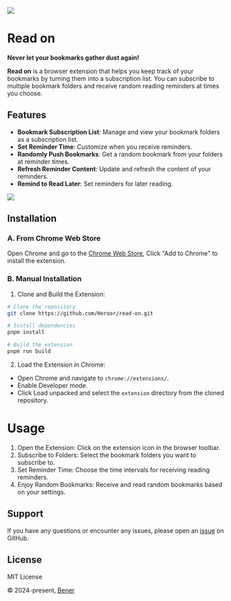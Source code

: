 ![](https://cdn.jsdelivr.net/gh/Heroor/read-on@latest/docs/banner.png)

# Read on

**Never let your bookmarks gather dust again!**

**Read on** is a browser extension that helps you keep track of your bookmarks by turning them into a subscription list. You can subscribe to multiple bookmark folders and receive random reading reminders at times you choose.

## Features

- **Bookmark Subscription List**: Manage and view your bookmark folders as a subscription list.
- **Set Reminder Time**: Customize when you receive reminders.
- **Randomly Push Bookmarks**: Get a random bookmark from your folders at reminder times.
- **Refresh Reminder Content**: Update and refresh the content of your reminders.
- **Remind to Read Later**: Set reminders for later reading.

![](https://cdn.jsdelivr.net/gh/Heroor/read-on@latest/docs/screenshot.png)

## Installation

### A. From Chrome Web Store

Open Chrome and go to the [Chrome Web Store](https://chromewebstore.google.com/detail/read-on/dgdjckipghbipabffacjpjkgjhhfnbpk), Click "Add to Chrome" to install the extension.

### B. Manual Installation

1. Clone and Build the Extension:

```bash
# Clone the repository
git clone https://github.com/Heroor/read-on.git

# Install dependencies
pnpm install

# Build the extension
pnpm run build
```

2. Load the Extension in Chrome:

- Open Chrome and navigate to `chrome://extensions/`.
- Enable Developer mode.
- Click Load unpacked and select the `extension` directory from the cloned repository.

# Usage

1.	Open the Extension:
   Click on the extension icon in the browser toolbar.
2.	Subscribe to Folders:
   Select the bookmark folders you want to subscribe to.
3.	Set Reminder Time:
   Choose the time intervals for receiving reading reminders.
4.	Enjoy Random Bookmarks:
   Receive and read random bookmarks based on your settings.

## Support

If you have any questions or encounter any issues, please open an [issue](https://github.com/Heroor/read-on/issues) on GitHub.

## License

MIT License

© 2024-present, [Bener](https://github.com/Heroor)
